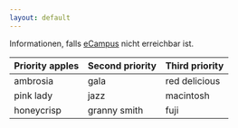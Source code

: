 ```yaml
---
layout: default
---
```


Informationen, falls [eCampus](ecampus.uni-bonn.de) nicht erreichbar ist.

| Priority apples | Second priority | Third priority |
|-------|--------|---------|
| ambrosia | gala | red delicious |
| pink lady | jazz | macintosh |
| honeycrisp | granny smith | fuji |
